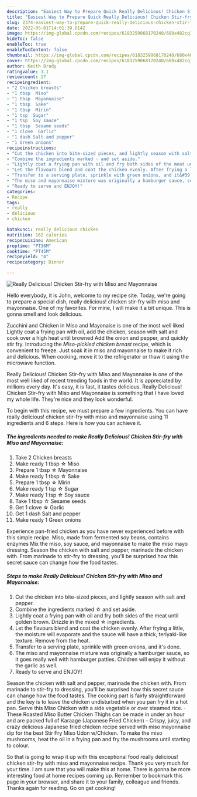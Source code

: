 ```yaml
---
description: "Easiest Way to Prepare Quick Really Delicious! Chicken Stir-fry with Miso and Mayonnaise"
title: "Easiest Way to Prepare Quick Really Delicious! Chicken Stir-fry with Miso and Mayonnaise"
slug: 2374-easiest-way-to-prepare-quick-really-delicious-chicken-stir-fry-with-miso-and-mayonnaise
date: 2022-05-01T14:01:39.614Z
image: https://img-global.cpcdn.com/recipes/6183259068170240/680x482cq70/really-delicious-chicken-stir-fry-with-miso-and-mayonnaise-recipe-main-photo.jpg
hideToc: false
enableToc: true
enableTocContent: false
thumbnail: https://img-global.cpcdn.com/recipes/6183259068170240/680x482cq70/really-delicious-chicken-stir-fry-with-miso-and-mayonnaise-recipe-main-photo.jpg
cover: https://img-global.cpcdn.com/recipes/6183259068170240/680x482cq70/really-delicious-chicken-stir-fry-with-miso-and-mayonnaise-recipe-main-photo.jpg
author: Keith Brady
ratingvalue: 3.1
reviewcount: 17
recipeingredient:
- "2 Chicken breasts"
- "1 tbsp  Miso"
- "1 tbsp  Mayonnaise"
- "1 tbsp  Sake"
- "1 tbsp  Mirin"
- "1 tsp  Sugar"
- "1 tsp  Soy sauce"
- "1 tbsp  Sesame seeds"
- "1 clove  Garlic"
- "1 dash Salt and pepper"
- "1 Green onions"
recipeinstructions:
- "Cut the chicken into bite-sized pieces, and lightly season with salt and pepper."
- "Combine the ingredients marked ☆ and set aside."
- "Lightly coat a frying pan with oil and fry both sides of the meat until golden brown. Drizzle in the mixed ☆ ingredients."
- "Let the flavours blend and coat the chicken evenly. After frying a little, the moisture will evaporate and the sauce will have a thick, teriyaki-like texture. Remove from the heat."
- "Transfer to a serving plate, sprinkle with green onions, and it&#39;s done."
- "The miso and mayonnaise mixture was originally a hamburger sauce, so it goes really well with hamburger patties. Children will enjoy it without the garlic as well."
- "Ready to serve and ENJOY!"
categories:
- Recipe
tags:
- really
- delicious
- chicken

katakunci: really delicious chicken 
nutrition: 162 calories
recipecuisine: American
preptime: "PT36M"
cooktime: "PT45M"
recipeyield: "4"
recipecategory: Dinner

---
```



![Really Delicious! Chicken Stir-fry with Miso and Mayonnaise](https://img-global.cpcdn.com/recipes/6183259068170240/680x482cq70/really-delicious-chicken-stir-fry-with-miso-and-mayonnaise-recipe-main-photo.jpg)

Hello everybody, it is John, welcome to my recipe site. Today, we're going to prepare a special dish, really delicious! chicken stir-fry with miso and mayonnaise. One of my favorites. For mine, I will make it a bit unique. This is gonna smell and look delicious.

Zucchini and Chicken in Miso and Mayonaise is one of the most well liked Lightly coat a frying pan with oil, add the chicken, season with salt and cook over a high heat until browned Add the onion and pepper, and quickly stir fry. Introducing the *Miso-pickled chicken breast* recipe, which is convenient to freeze. Just soak it in miso and mayonnaise to make it rich and delicious. When cooking, move it to the refrigerator or thaw it using the microwave function.

Really Delicious! Chicken Stir-fry with Miso and Mayonnaise is one of the most well liked of recent trending foods in the world. It is appreciated by millions every day. It's easy, it is fast, it tastes delicious. Really Delicious! Chicken Stir-fry with Miso and Mayonnaise is something that I have loved my whole life. They're nice and they look wonderful.


To begin with this recipe, we must prepare a few ingredients. You can have really delicious! chicken stir-fry with miso and mayonnaise using 11 ingredients and 6 steps. Here is how you can achieve it.

<!--inarticleads1-->

##### The ingredients needed to make Really Delicious! Chicken Stir-fry with Miso and Mayonnaise:

1. Take 2 Chicken breasts
1. Make ready 1 tbsp ☆ Miso
1. Prepare 1 tbsp ☆ Mayonnaise
1. Make ready 1 tbsp ☆ Sake
1. Prepare 1 tbsp ☆ Mirin
1. Make ready 1 tsp ☆ Sugar
1. Make ready 1 tsp ☆ Soy sauce
1. Take 1 tbsp ☆ Sesame seeds
1. Get 1 clove ☆ Garlic
1. Get 1 dash Salt and pepper
1. Make ready 1 Green onions


Experience pan-fried chicken as you have never experienced before with this simple recipe. Miso, made from fermented soy beans, contains enzymes Mix the miso, soy sauce, and mayonnaise to make the miso mayo dressing. Season the chicken with salt and pepper, marinade the chicken with. From marinade to stir-fry to dressing, you&#39;ll be surprised how this secret sauce can change how the food tastes. 

<!--inarticleads2-->

##### Steps to make Really Delicious! Chicken Stir-fry with Miso and Mayonnaise:

1. Cut the chicken into bite-sized pieces, and lightly season with salt and pepper.
1. Combine the ingredients marked ☆ and set aside.
1. Lightly coat a frying pan with oil and fry both sides of the meat until golden brown. Drizzle in the mixed ☆ ingredients.
1. Let the flavours blend and coat the chicken evenly. After frying a little, the moisture will evaporate and the sauce will have a thick, teriyaki-like texture. Remove from the heat.
1. Transfer to a serving plate, sprinkle with green onions, and it&#39;s done.
1. The miso and mayonnaise mixture was originally a hamburger sauce, so it goes really well with hamburger patties. Children will enjoy it without the garlic as well.
1. Ready to serve and ENJOY!

Season the chicken with salt and pepper, marinade the chicken with. From marinade to stir-fry to dressing, you&#39;ll be surprised how this secret sauce can change how the food tastes. The cooking part is fairly straightforward and the key is to leave the chicken undisturbed when you pan fry it in a hot pan. Serve this Miso Chicken with a side vegetable or over steamed rice. · These Roasted Miso Butter Chicken Thighs can be made in under an hour and are packed full of Karaage (Japanese Fried Chicken) - Crispy, juicy, and crazy delicious Japanese fried chicken recipe served with miso mayonnaise dip for the best Stir Fry Miso Udon w/Chicken. To make the miso mushrooms, heat the oil in a frying pan and fry the mushrooms until starting to colour. 

So that is going to wrap it up with this exceptional food really delicious! chicken stir-fry with miso and mayonnaise recipe. Thank you very much for your time. I am sure that you will make this at home. There is gonna be more interesting food at home recipes coming up. Remember to bookmark this page in your browser, and share it to your family, colleague and friends. Thanks again for reading. Go on get cooking!
